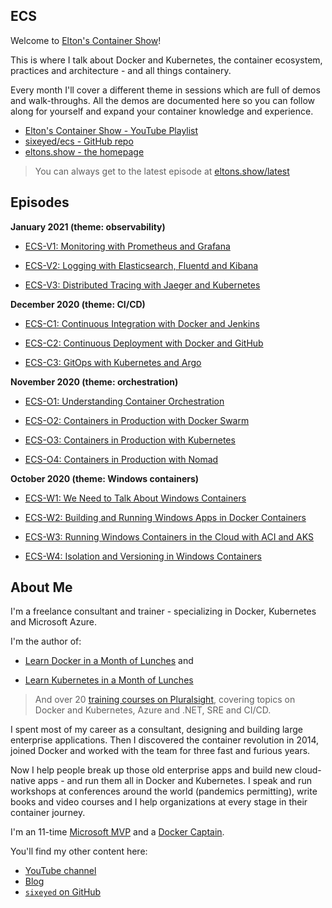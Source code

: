 ## ECS

Welcome to [Elton's Container Show](https://www.youtube.com/playlist?list=PLXl_isu8qxvm4CzwO5I27QxrdmxCzpS2E)!

This is where I talk about Docker and Kubernetes, the container ecosystem, practices and architecture - and all things containery.

Every month I'll cover a different theme in sessions which are full of demos and walk-throughs. All the demos are documented here so you can follow along for yourself and expand your container knowledge and experience.

* [Elton's Container Show - YouTube Playlist](https://www.youtube.com/playlist?list=PLXl_isu8qxvm4CzwO5I27QxrdmxCzpS2E)
* [sixeyed/ecs - GitHub repo](https://github.com/sixeyed/ecs)
* [eltons.show - the homepage](https://eltons.show)

> You can always get to the latest episode at [eltons.show/latest](https://eltons.show/latest)

## Episodes

__January 2021 (theme: observability)__

* [ECS-V1: Monitoring with Prometheus and Grafana](episodes/ecs-v1/)

* [ECS-V2: Logging with Elasticsearch, Fluentd and Kibana](episodes/ecs-v2/)

* [ECS-V3: Distributed Tracing with Jaeger and Kubernetes](episodes/ecs-v3/)

__December 2020 (theme: CI/CD)__

* [ECS-C1: Continuous Integration with Docker and Jenkins](episodes/ecs-c1/)

* [ECS-C2: Continuous Deployment with Docker and GitHub](episodes/ecs-c2/)

* [ECS-C3: GitOps with Kubernetes and Argo](episodes/ecs-c3/)

__November 2020 (theme: orchestration)__

* [ECS-O1: Understanding Container Orchestration](episodes/ecs-o1/ecs-o1.md)

* [ECS-O2: Containers in Production with Docker Swarm](episodes/ecs-o2/ecs-o2.md)

* [ECS-O3: Containers in Production with Kubernetes](episodes/ecs-o3/ecs-o3.md)

* [ECS-O4: Containers in Production with Nomad](episodes/ecs-o4/ecs-o4.md)

__October 2020 (theme: Windows containers)__

* [ECS-W1: We Need to Talk About Windows Containers](episodes/ecs-w1/ecs-w1.md)

* [ECS-W2: Building and Running Windows Apps in Docker Containers](episodes/ecs-w2/ecs-w2.md)

* [ECS-W3: Running Windows Containers in the Cloud with ACI and AKS](episodes/ecs-w3/ecs-w3.md)

* [ECS-W4: Isolation and Versioning in Windows Containers](episodes/ecs-w4/ecs-w4.md)

## About Me

I'm a freelance consultant and trainer - specializing in Docker, Kubernetes and Microsoft Azure.

I'm the author of:

* [Learn Docker in a Month of Lunches](https://www.manning.com/books/learn-docker-in-a-month-of-lunches?utm_source=affiliate&utm_medium=affiliate&a_aid=elton&a_bid=5890141b) and

* [Learn Kubernetes in a Month of Lunches](https://www.manning.com/books/learn-kubernetes-in-a-month-of-lunches?utm_source=affiliate&utm_medium=affiliate&a_aid=elton&a_bid=a506ee0d)

> And over 20 [training courses on Pluralsight](https://pluralsight.pxf.io/YMBGB), covering topics on Docker and Kubernetes, Azure and .NET, SRE and CI/CD.

I spent most of my career as a consultant, designing and building large enterprise applications. Then I discovered the container revolution in 2014, joined Docker and worked with the team for three fast and furious years. 

Now I help people break up those old enterprise apps and build new cloud-native apps - and run them all in Docker and Kubernetes. I speak and run workshops at conferences around the world (pandemics permitting), write books and video courses and I help organizations at every stage in their container journey. 

I'm an 11-time [Microsoft MVP](https://mvp.microsoft.com/en-us/PublicProfile/4028368) and a [Docker Captain](https://www.docker.com/captains/elton-stoneman).

You'll find my other content here:

* [YouTube channel](https://www.youtube.com/c/EltonStoneman)
* [Blog](https://blog.sixeyed.com)
* [`sixeyed` on GitHub](https://github.com/sixeyed)
